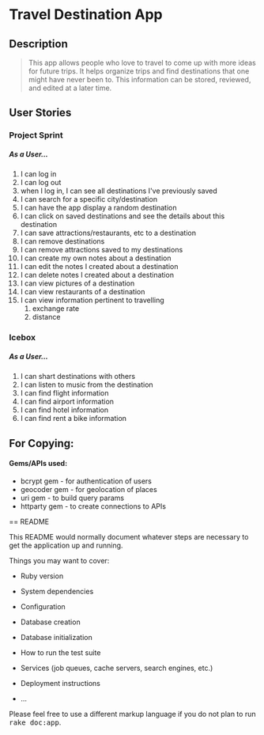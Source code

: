 # Travel Destination App

## Description

>This app allows people who love to travel to come up with more ideas for future trips. It helps organize trips and find destinations that one might have never been to. This information can be stored, reviewed, and edited at a later time.

## User Stories

### Project Sprint

##### As a User...

1. I can log in
1. I can log out
1. when I log in, I can see all destinations I've previously saved
1. I can search for a specific city/destination
1. I can have the app display a random destination
1. I can click on saved destinations and see the details about this destination
1. I can save attractions/restaurants, etc to a destination
1. I can remove destinations
1. I can remove attractions saved to my destinations
1. I can create my own notes about a destination
1. I can edit the notes I created about a destination
1. I can delete notes I created about a destination
1. I can view pictures of a destination
1. I can view restaurants of a destination
1. I can view information pertinent to travelling
	1. exchange rate
	1. distance




### Icebox

##### As a User...

1. I can shart destinations with others
1. I can listen to music from the destination
1. I can find flight information
1. I can find airport information
1. I can find hotel information
1. I can find rent a bike information


## For Copying:

#### Gems/APIs used:

* bcrypt gem - for authentication of users
* geocoder gem - for geolocation of places
* uri gem - to build query params
* httparty gem - to create connections to APIs



== README

This README would normally document whatever steps are necessary to get the
application up and running.

Things you may want to cover:

* Ruby version

* System dependencies

* Configuration

* Database creation

* Database initialization

* How to run the test suite

* Services (job queues, cache servers, search engines, etc.)

* Deployment instructions

* ...


Please feel free to use a different markup language if you do not plan to run
<tt>rake doc:app</tt>.

